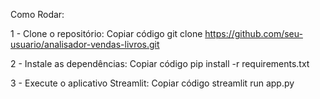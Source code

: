 Como Rodar: 

1 - Clone o repositório:
Copiar código
git clone https://github.com/seu-usuario/analisador-vendas-livros.git

2 - Instale as dependências:
Copiar código
pip install -r requirements.txt

3 - Execute o aplicativo Streamlit:
Copiar código
streamlit run app.py
